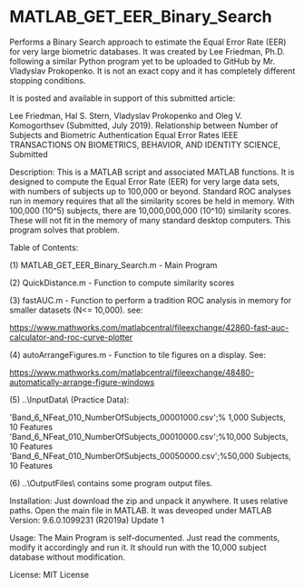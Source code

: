 # MATLAB_GET_EER_Binary_Search

Performs a Binary Search approach to estimate the Equal Error Rate (EER) for very large biometric databases. It was created by Lee Friedman, Ph.D. following a similar Python program yet to be uploaded to GitHub by Mr. Vladyslav Prokopenko.  It is not an exact copy and it has completely different stopping conditions.

It is posted and available in support of this submitted article:

Lee Friedman, Hal S. Stern, Vladyslav Prokopenko and Oleg V. Komogorthsev (Submitted, July 2019).
Relationship between Number of Subjects and Biometric Authentication Equal Error Rates
IEEE TRANSACTIONS ON BIOMETRICS, BEHAVIOR, AND IDENTITY SCIENCE, Submitted

Description: This is a MATLAB script and associated MATLAB functions. It is designed to compute the Equal Error Rate (EER) for very large data sets, with numbers of subjects up to 100,000 or beyond.  Standard ROC analyses run in memory requires that all the similarity scores be held in memory.  With 100,000 (10^5) subjects, there are 10,000,000,000 (10^10) similarity scores.  These will not fit in the memory of many standard desktop computers.   This program solves that problem.


Table of Contents: 

(1) MATLAB_GET_EER_Binary_Search.m - Main Program

(2) QuickDistance.m - Function to compute similarity scores

(3) fastAUC.m - Function to perform a tradition ROC analysis in memory for smaller datasets (N<= 10,000).
see:  

https://www.mathworks.com/matlabcentral/fileexchange/42860-fast-auc-calculator-and-roc-curve-plotter

(4) autoArrangeFigures.m - Function to tile figures on a display.  See: 

https://www.mathworks.com/matlabcentral/fileexchange/48480-automatically-arrange-figure-windows

(5) ..\InputData\ (Practice Data):

'Band_6_NFeat_010_NumberOfSubjects_00001000.csv';% 1,000 Subjects, 10 Features
'Band_6_NFeat_010_NumberOfSubjects_00010000.csv';%10,000 Subjects, 10 Features
'Band_6_NFeat_010_NumberOfSubjects_00050000.csv';%50,000 Subjects, 10 Features

(6) ..\OutputFiles\ contains some program output files.

Installation: Just download the zip and unpack it anywhere.  It uses relative paths. Open the main file in MATLAB. It was deveoped under MATLAB Version: 9.6.0.1099231 (R2019a) Update 1

Usage: The Main Program is self-documented. Just read the comments, modify it accordingly and run it.  It should run with the 10,000 subject database without modification.

License: MIT License
